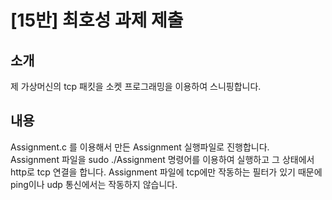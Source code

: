 # [15반] 최호성 과제 제출
## 소개
제 가상머신의 tcp 패킷을 소켓 프로그래밍을 이용하여 스니핑합니다.
## 내용
Assignment.c 를 이용해서 만든 Assignment 실행파일로 진행합니다.<br/>
Assignment 파일을 sudo ./Assignment 명령어를 이용하여 실행하고 그 상태에서 http로 tcp 연결을 합니다.
Assignment 파일에 tcp에만 작동하는 필터가 있기 때문에 ping이나 udp 통신에서는 작동하지 않습니다.
